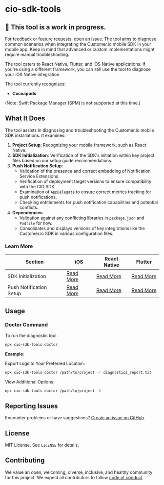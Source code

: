 # cio-sdk-tools

## 🚧 This tool is a work in progress. 
For feedback or feature requests, [open an issue](https://github.com/customerio/cio-sdk-tools/issues/new). The tool aims to diagnose common scenarios when integrating the Customer.io mobile SDK in your mobile app. Keep in mind that advanced or custom implementations might require manual troubleshooting.

The tool caters to React Native, Flutter, and iOS Native applications. If you're using a different framework, you can still use the tool to diagnose your iOS Native integration.

The tool currently recognizes:
- **Cocoapods**

(Note: Swift Package Manager (SPM) is not supported at this time.)


## What It Does
The tool assists in diagnosing and troubleshooting the Customer.io mobile SDK installations. It examines:

1. **Project Setup**: Recognizing your mobile framework, such as React Native.
2. **SDK Initialization**: Verification of the SDK's initiation within key project files based on our setup guide recommendations.
3. **Push Notification Setup**:
    - Validation of the presence and correct embedding of Notification Service Extensions.
    - Verification of deployment target versions to ensure compatibility with the CIO SDK.
    - Examination of `AppDelegate` to ensure correct metrics tracking for push notifications.
    - Checking entitlements for push notification capabilities and potential conflicts.
4. **Dependencies**: 
    - Validation against any conflicting libraries in `package.json` and `Podfile` for now.
    - Consolidates and displays versions of key integrations like the Customer.io SDK in various configuration files.

### Learn More

| Section                | iOS                             | React Native                       | Flutter                         |
|------------------------|---------------------------------|------------------------------------|---------------------------------|
| SDK Initialization     | [Read More](https://www.customer.io/docs/sdk/ios/getting-started/#initialize-the-sdk) | [Read More](https://www.customer.io/docs/sdk/react-native/getting-started/#initialize-the-sdk) | [Read More](https://www.customer.io/docs/sdk/flutter/getting-started/#initialize-the-sdk) |
| Push Notification Setup| [Read More](https://www.customer.io/docs/sdk/ios/push/#rich-push) | [Read More](https://www.customer.io/docs/sdk/react-native/push-notifications/push/) | [Read More](https://www.customer.io/docs/sdk/flutter/push-notifications/push/) |


## Usage

### Doctor Command
To run the diagnostic tool:

```bash
npx cio-sdk-tools doctor
```

**Example**:

Export Logs to Your Preferred Location:
```bash
npx cio-sdk-tools doctor /path/to/project -r diagnostics_report.txt
```
View Additional Options:
```bash
npx cio-sdk-tools doctor /path/to/project -h
```

## Reporting Issues
Encounter problems or have suggestions? [Create an issue on GitHub](https://github.com/customerio/cio-sdk-tools/issues).

## License
MIT License. See `LICENSE` for details.

## Contributing
We value an open, welcoming, diverse, inclusive, and healthy community for this project. We expect all contributors to follow [code of conduct](CODE_OF_CONDUCT.md).
